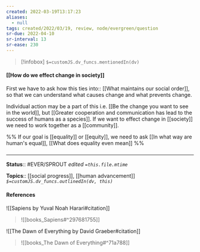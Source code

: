 ```yaml
---
created: 2022-03-19T13:17:23 
aliases:
  - null
tags: created/2022/03/19, review, node/evergreen/question
sr-due: 2022-04-10
sr-interval: 13
sr-ease: 230
---
```

> [!infobox]
`$=customJS.dv_funcs.mentionedIn(dv)`

#### [[How do we effect change in society]] 

First we have to ask how this
ties into:: [[What maintains our social order]],
so that we can understand what causes change and what prevents change.


Individual action may be a part of this i.e. [[Be the change you want to see in the world]],
but [[Greater cooperation and communication has lead to the success of humans as a species]].
If we want to effect change in [[society]] we need to work together as a [[community]]. 

%%
If our goal is [[equality]] or [[equity]], we need to ask
[[In what way are human's equal]],
[[What does equality even mean]]
%%

### <hr class="footnote"/>

**Status**:: #EVER/SPROUT
*edited `=this.file.mtime`*

**Topics**:: [[social progress]], [[human advancement]]
*`$=customJS.dv_funcs.outlinedIn(dv, this)`*

#### References

![[Sapiens by Yuval Noah Harari#citation]]

> ![[books_Sapiens#^297681755]]

![[The Dawn of Everything by David Graeber#citation]]
> ![[books_The Dawn of Everything#^71a788]]
